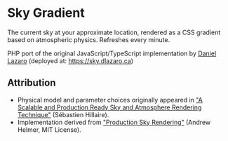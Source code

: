 # Sky Gradient

The current sky at your approximate location, rendered as a CSS gradient based on atmospheric physics. Refreshes every minute.

PHP port of the original JavaScript/TypeScript implementation by [Daniel Lazaro](https://github.com/dnlzro/horizon) (deployed at: https://sky.dlazaro.ca)

## Attribution

- Physical model and parameter choices originally appeared in ["A Scalable and Production Ready Sky and Atmosphere Rendering Technique"](https://onlinelibrary.wiley.com/doi/10.1111/cgf.14050) (Sébastien Hillaire).
- Implementation derived from ["Production Sky Rendering"](https://www.shadertoy.com/view/slSXRW) (Andrew Helmer, MIT License).

